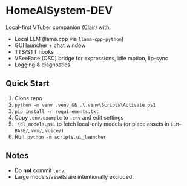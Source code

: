 ﻿# HomeAISystem-DEV

Local-first VTuber companion (Clair) with:
- Local LLM (llama.cpp via `llama-cpp-python`)
- GUI launcher + chat window
- TTS/STT hooks
- VSeeFace (OSC) bridge for expressions, idle motion, lip-sync
- Logging & diagnostics

## Quick Start
1. Clone repo
2. `python -m venv .venv && .\.venv\Scripts\Activate.ps1`
3. `pip install -r requirements.txt`
4. Copy `.env.example` to `.env` and edit settings
5. `.\dl_models.ps1` to fetch local-only models (or place assets in `LLM-BASE/`, `vrm/`, `voice/`)
6. Run: `python -m scripts.ui_launcher`

## Notes
- Do **not** commit `.env`.
- Large models/assets are intentionally excluded.
